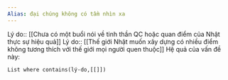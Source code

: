 ```yaml
---
Alias: đại chúng không có tầm nhìn xa
---
```

Lý do:: [[Chưa có một buổi nói về tinh thần QC hoặc quan điểm của Nhật thực sự hiệu quả]]
Lý do:: [[Thế giới Nhật muốn xây dựng có nhiều điểm không tương thích với thế giới mọi người quen thuộc]]
Hệ quả của vấn đề này:
```dataview
List where contains(lý-do,[[]])
```



 
